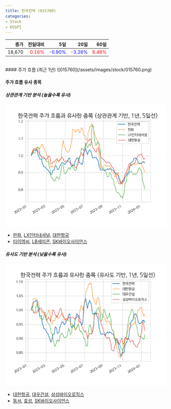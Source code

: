 ```yaml
---
title: 한국전력 (015760)
categories:
- Stock
- KOSPI
---
```


|종가|전일대비|5일|20일|60일|
|---:|-------:|--:|---:|---:|
|18,670|<span style="color: red">0.16%</span>|<span style="color: blue">-0.90%</span>|<span style="color: blue">-3.26%</span>|<span style="color: red">8.48%</span>|

<!-- more -->
<br>
#### 주가 흐름 (최근 1년)
![015760](/assets/images/stock/015760.png)

#### 주가 흐름 유사 종목

##### 상관관계 기반 분석 (높을수록 유사)
![015760](/assets/images/stock/015760_corr.png)
- [한화](/000880/), [LX인터내셔널](/001120/), [대한항공](/003490/)
- [티이엠씨](/425040/), [LB세미콘](/061970/), [SK바이오사이언스](/302440/)

##### 유사도 기반 분석 (낮을수록 유사)	
![015760](/assets/images/stock/015760_sim.png)
- [대한항공](/003490/), [대우건설](/047040/), [삼성바이오로직스](/207940/)
- [동서](/026960/), [효성](/004800/), [SK바이오사이언스](/302440/)
